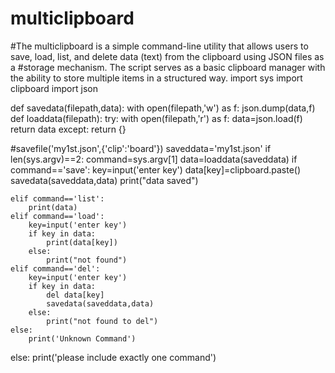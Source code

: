 # multiclipboard
#The multiclipboard is a simple command-line utility that allows users to save, load, list, and delete data (text) from the clipboard using JSON files as a #storage mechanism. The script serves as a basic clipboard manager with the ability to store multiple items in a structured way.
import sys
import clipboard
import json

def savedata(filepath,data):
    with open(filepath,'w') as f:
        json.dump(data,f)
def loaddata(filepath):
    try:
        with open(filepath,'r') as f:
            data=json.load(f)
            return data
    except:
        return {}

#savefile('my1st.json',{'clip':'board'})
saveddata='my1st.json'
if len(sys.argv)==2:
    command=sys.argv[1]
    data=loaddata(saveddata)
    if command=='save':
        key=input('enter key')
        data[key]=clipboard.paste()
        savedata(saveddata,data)
        print("data saved")

    elif command=='list':
        print(data)
    elif command=='load':
        key=input('enter key')
        if key in data:
            print(data[key])
        else:
            print("not found")
    elif command=='del':
        key=input('enter key')
        if key in data:
            del data[key]
            savedata(saveddata,data)
        else:
            print("not found to del")
    else:
        print('Unknown Command')
    
else:
    print('please include exactly one command')
